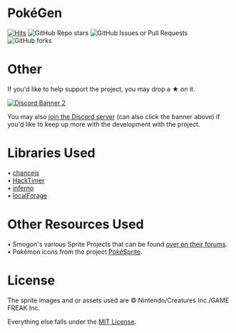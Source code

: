 # PokéGen
[![Hits](https://hits.seeyoufarm.com/api/count/incr/badge.svg?url=https%3A%2F%2Fgithub.com%2FEphenia%2FPokeGen&count_bg=%2379C83D&title_bg=%23555555&icon=hackster.svg&icon_color=%23FFD700&title=hits&edge_flat=false)](https://hits.seeyoufarm.com)
![GitHub Repo stars](https://img.shields.io/github/stars/Ephenia/PokeGen)
![GitHub Issues or Pull Requests](https://img.shields.io/github/issues/Ephenia/PokeGen)
![GitHub forks](https://img.shields.io/github/forks/Ephenia/PokeGen)

# Other

If you'd like to help support the project, you may drop a ★ on it.

<a href="https://discord.gg/Tb9GSKGq6g" target="_blank"><img src="https://discordapp.com/api/guilds/1250032443369590825/widget.png?style=banner2" alt="Discord Banner 2"/></a>

You may also [join the Discord server](https://discord.gg/Tb9GSKGq6g) (can also click the banner above) if you'd like to keep up more with the development with the project.

# Libraries Used
• [chancejs](https://github.com/chancejs/chancejs)<br>
• [HackTimer](https://github.com/turuslan/HackTimer)<br>
• [inferno](https://www.npmjs.com/package/inferno)<br>
• [localForage](https://www.npmjs.com/package/localforage)

# Other Resources Used
• Smogon's various Sprite Projects that can be found [over on their forums](https://www.smogon.com/forums/threads/smogon-sprite-project.3647722/).<br>
• Pokémon icons from the project [PokéSprite](https://github.com/msikma/pokesprite).<br>

# License
The sprite images and or assets used are © Nintendo/Creatures Inc./GAME FREAK Inc.

Everything else falls under the [MIT License](https://github.com/Ephenia/PokeGen/blob/master/LICENSE).